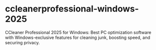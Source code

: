 # ccleanerprofessional-windows-2025
CCleaner Professional 2025 for Windows: Best PC optimization software with Windows-exclusive features for cleaning junk, boosting speed, and securing privacy.
